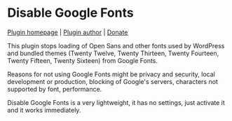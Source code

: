 Disable Google Fonts
====================

[Plugin homepage](http://blog.milandinic.com/wordpress/plugins/disable-google-fonts/) | [Plugin author](http://blog.milandinic.com/) | [Donate](http://blog.milandinic.com/donate/)

This plugin stops loading of Open Sans and other fonts used by WordPress and bundled themes (Twenty Twelve, Twenty Thirteen, Twenty Fourteen, Twenty Fifteen, Twenty Sixteen) from Google Fonts.

Reasons for not using Google Fonts might be privacy and security, local development or production, blocking of Google's servers, characters not supported by font, performance.

Disable Google Fonts is a very lightweight, it has no settings, just activate it and it works immediately.
